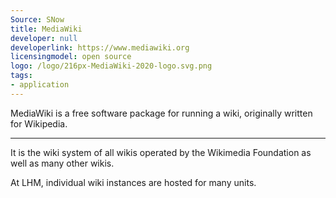 ```yaml
---
Source: SNow
title: MediaWiki
developer: null
developerlink: https://www.mediawiki.org
licensingmodel: open source
logo: /logo/216px-MediaWiki-2020-logo.svg.png
tags:
- application
---
```

MediaWiki is a free software package for running a wiki, originally written for Wikipedia.

---

It is the wiki system of all wikis operated by the Wikimedia Foundation as well as many other wikis.

At LHM, individual wiki instances are hosted for many units. 

